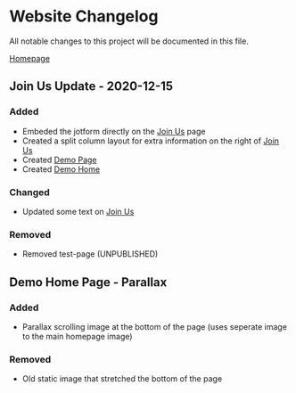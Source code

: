# Website Changelog

All notable changes to this project will be documented in this file.

[Homepage](http://www.winchesterracquetsandfitness.net)

## Join Us Update - 2020-12-15

### Added
 - Embeded the jotform directly on the [Join Us](https://www.winchesterracquetsandfitness.net/join-us/) page
 - Created a split column layout for extra information on the right of [Join Us](https://www.winchesterracquetsandfitness.net/join-us/)
 - Created [Demo Page](https://www.winchesterracquetsandfitness.net/demo-page/)
 - Created [Demo Home](https://www.winchesterracquetsandfitness.net/demo-home/)

### Changed
 - Updated some text on [Join Us](https://www.winchesterracquetsandfitness.net/join-us/)

### Removed
 - Removed test-page (UNPUBLISHED)


## Demo Home Page - Parallax

### Added
 - Parallax scrolling image at the bottom of the page (uses seperate image to the main homepage image)

### Removed
 - Old static image that stretched the bottom of the page
